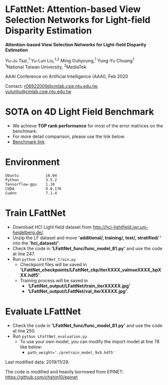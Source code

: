 # LFattNet: Attention-based View Selection Networks for Light-field Disparity Estimation
**Attention-based View Selection Networks for Light-field Disparity Estimation**  

Yu-Ju Tsai,<sup>1</sup> Yu-Lun Liu,<sup>1,2</sup> Ming Ouhyoung,<sup>1</sup> Yung-Yu Chuang<sup>1</sup>  
<sup>1</sup>National Taiwan University, <sup>2</sup>MediaTek  

AAAI Conference on Artificial Intelligence (AAAI), Feb 2020  

Contact: <r06922009@cmlab.csie.ntu.edu.tw>, <yulunliu@cmlab.csie.ntu.edu.tw>  

# SOTA on 4D Light Field Benchmark
- We achieve **TOP rank performance** for most of the error matrices on the benchmark.
- For more detail comparison, please use the link below.
- [Benchmark link](https://lightfield-analysis.uni-konstanz.de/benchmark/table?column-type=images&metric=badpix_0070)

# Environment
```
Ubuntu            16.04
Python            3.5.2
Tensorflow-gpu    1.10
CUDA              9.0.176
Cudnn             7.1.4
```

# Train LFattNet
- Download HCI Light field dataset from <http://hci-lightfield.iwr.uni-heidelberg.de/>.  
- Unzip the LF dataset and move **'additional/, training/, test/, stratified/ '** into the **'hci_dataset/'**.
- Check the code in **'LFattNet_func/func_model_81.py'** and use the code at line 247.
- Run `python LFattNet_train.py`
  - Checkpoint files will be saved in **'LFattNet_checkpoints/LFattNet_ckp/iterXXXX_valmseXXXX_bpXXX.hdf5'**.
  - Training process will be saved in 
    - **'LFattNet_output/LFattNet/train_iterXXXXX.jpg'**
    - **'LFattNet_output/LFattNet/val_iterXXXXX.jpg'**.

# Evaluate LFattNet
- Check the code in **'LFattNet_func/func_model_81.py'** and use the code at line 250.
- Run `python LFattNet_evaluation.py`
  - To use your own model, you can modify the import model at line 78 like below:
    - `path_weight='./pretrain_model_9x9.hdf5'`
    
Last modified data: 2019/11/29.

The code is modified and heavily borrowed from EPINET: <https://github.com/chshin10/epinet>
